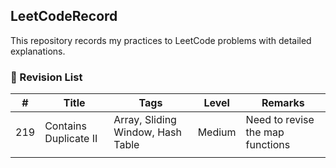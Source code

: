 ## LeetCodeRecord

This repository records my practices to LeetCode problems with detailed explanations.

### 📌 Revision List
| #   | Title                                    | Tags                              | Level  | Remarks                                            |
|-----|------------------------------------------|-----------------------------------|--------|----------------------------------------------------|
| 219 | Contains Duplicate II | Array, Sliding Window, Hash Table | Medium | Need to revise the map functions                   |
|     |                       |                                   |        |                                                    |
